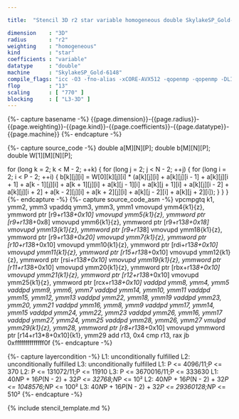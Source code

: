 ```yaml
---

title:  "Stencil 3D r2 star variable homogeneous double SkylakeSP_Gold-6148"

dimension    : "3D"
radius       : "r2"
weighting    : "homogeneous"
kind         : "star"
coefficients : "variable"
datatype     : "double"
machine      : "SkylakeSP_Gold-6148"
compile_flags: "icc -O3 -fno-alias -xCORE-AVX512 -qopenmp -qopenmp -DLIKWID_PERFMON -Ilikwid-4.3.3/include -Llikwid-4.3.3/lib -Iheaders/dummy.c stencil_compilable.c -o stencil -llikwid"
flop         : "13"
scaling      : [ "770" ]
blocking     : [ "L3-3D" ]
---
```


{%- capture basename -%}
{{page.dimension}}-{{page.radius}}-{{page.weighting}}-{{page.kind}}-{{page.coefficients}}-{{page.datatype}}-{{page.machine}}
{%- endcapture -%}

{%- capture source_code -%}
double a[M][N][P];
double b[M][N][P];
double W[1][M][N][P];

for (long k = 2; k < M - 2; ++k) {
  for (long j = 2; j < N - 2; ++j) {
    for (long i = 2; i < P - 2; ++i) {
      b[k][j][i] = W[0][k][j][i] *
                   (a[k][j][i] + a[k][j][i - 1] + a[k][j][i + 1] +
                    a[k - 1][j][i] + a[k + 1][j][i] + a[k][j - 1][i] +
                    a[k][j + 1][i] + a[k][j][i - 2] + a[k][j][i + 2] +
                    a[k - 2][j][i] + a[k + 2][j][i] + a[k][j - 2][i] +
                    a[k][j + 2][i]);
    }
  }
}
{%- endcapture -%}
{%- capture source_code_asm -%}
vpcmpgtq k1, ymm2, ymm3
vpaddq ymm3, ymm3, ymm1
vmovupd ymm4{k1}{z}, ymmword ptr [r9+r13*8+0x10]
vmovupd ymm5{k1}{z}, ymmword ptr [r9+r13*8+0x8]
vmovupd ymm6{k1}{z}, ymmword ptr [r9+r13*8+0x18]
vmovupd ymm13{k1}{z}, ymmword ptr [r9+r13*8]
vmovupd ymm18{k1}{z}, ymmword ptr [r9+r13*8+0x20]
vmovupd ymm7{k1}{z}, ymmword ptr [r10+r13*8+0x10]
vmovupd ymm10{k1}{z}, ymmword ptr [rdi+r13*8+0x10]
vmovupd ymm11{k1}{z}, ymmword ptr [r15+r13*8+0x10]
vmovupd ymm12{k1}{z}, ymmword ptr [rsi+r13*8+0x10]
vmovupd ymm19{k1}{z}, ymmword ptr [r11+r13*8+0x10]
vmovupd ymm20{k1}{z}, ymmword ptr [rbx+r13*8+0x10]
vmovupd ymm21{k1}{z}, ymmword ptr [r12+r13*8+0x10]
vmovupd ymm25{k1}{z}, ymmword ptr [rcx+r13*8+0x10]
vaddpd ymm8, ymm4, ymm5
vaddpd ymm9, ymm6, ymm7
vaddpd ymm14, ymm10, ymm11
vaddpd ymm15, ymm12, ymm13
vaddpd ymm22, ymm18, ymm19
vaddpd ymm23, ymm20, ymm21
vaddpd ymm16, ymm8, ymm9
vaddpd ymm17, ymm14, ymm15
vaddpd ymm24, ymm22, ymm23
vaddpd ymm26, ymm16, ymm17
vaddpd ymm27, ymm24, ymm25
vaddpd ymm28, ymm26, ymm27
vmulpd ymm29{k1}{z}, ymm28, ymmword ptr [r8+r13*8+0x10]
vmovupd ymmword ptr [r14+r13*8+0x10]{k1}, ymm29
add r13, 0x4
cmp r13, rax
jb 0xffffffffffffff0f
{%- endcapture -%}

{%- capture layercondition -%}
L1: unconditionally fulfilled
L2: unconditionally fulfilled
L3: unconditionally fulfilled
L1: P <= 4096/11;P <= 370
L2: P <= 131072/11;P <= 11910
L3: P <= 3670016/11;P <= 333630
L1: 40*N*P + 16*P*(N - 2) + 32*P <= 32768;N*P <= 10²
L2: 40*N*P + 16*P*(N - 2) + 32*P <= 1048576;N*P <= 100²
L3: 40*N*P + 16*P*(N - 2) + 32*P <= 29360128;N*P <= 510²
{%- endcapture -%}

{% include stencil_template.md %}
